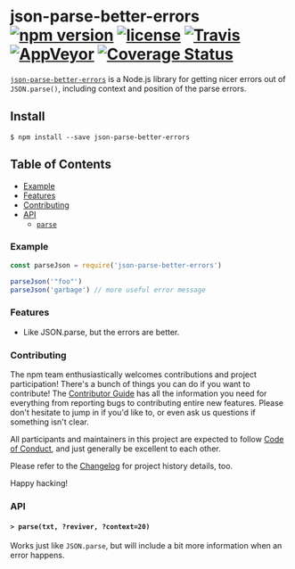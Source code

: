 # json-parse-better-errors [![npm version](https://img.shields.io/npm/v/json-parse-better-errors.svg)](https://npm.im/json-parse-better-errors) [![license](https://img.shields.io/npm/l/json-parse-better-errors.svg)](https://npm.im/json-parse-better-errors) [![Travis](https://img.shields.io/travis/zkat/json-parse-better-errors.svg)](https://travis-ci.org/zkat/json-parse-better-errors) [![AppVeyor](https://ci.appveyor.com/api/projects/status/github/zkat/json-parse-better-errors?svg=true)](https://ci.appveyor.com/project/zkat/json-parse-better-errors) [![Coverage Status](https://coveralls.io/repos/github/zkat/json-parse-better-errors/badge.svg?branch=latest)](https://coveralls.io/github/zkat/json-parse-better-errors?branch=latest)

[`json-parse-better-errors`](https://github.com/zkat/json-parse-better-errors) is a Node.js library for getting nicer
errors out of `JSON.parse()`, including context and position of the parse errors.

## Install

`$ npm install --save json-parse-better-errors`

## Table of Contents

* [Example](#example)
* [Features](#features)
* [Contributing](#contributing)
* [API](#api)
  * [`parse`](#parse)

### Example

```javascript
const parseJson = require('json-parse-better-errors')

parseJson('"foo"')
parseJson('garbage') // more useful error message
```

### Features

* Like JSON.parse, but the errors are better.

### Contributing

The npm team enthusiastically welcomes contributions and project participation! There's a bunch of things you can do if
you want to contribute! The [Contributor Guide](CONTRIBUTING.md) has all the information you need for everything from
reporting bugs to contributing entire new features. Please don't hesitate to jump in if you'd like to, or even ask us
questions if something isn't clear.

All participants and maintainers in this project are expected to follow [Code of Conduct](CODE_OF_CONDUCT.md), and just
generally be excellent to each other.

Please refer to the [Changelog](CHANGELOG.md) for project history details, too.

Happy hacking!

### API

#### <a name="parse"></a> `> parse(txt, ?reviver, ?context=20)`

Works just like `JSON.parse`, but will include a bit more information when an error happens.
